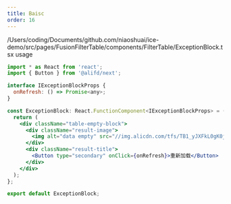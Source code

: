 ```yaml
---
title: Baisc
order: 16
---
```


/Users/coding/Documents/github.com/niaoshuai/ice-demo/src/pages/FusionFilterTable/components/FilterTable/ExceptionBlock.tsx usage
```jsx
import * as React from 'react';
import { Button } from '@alifd/next';

interface IExceptionBlockProps {
  onRefresh: () => Promise<any>;
}

const ExceptionBlock: React.FunctionComponent<IExceptionBlockProps> = ({ onRefresh }): JSX.Element => {
  return (
    <div className="table-empty-block">
      <div className="result-image">
        <img alt="data empty" src="//img.alicdn.com/tfs/TB1_yJXFkL0gK0jSZFAXXcA9pXa-1112-758.png" />
      </div>
      <div className="result-title">
        <Button type="secondary" onClick={onRefresh}>重新加载</Button>
      </div>
    </div>
  );
};

export default ExceptionBlock;
```